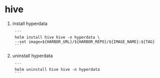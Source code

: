 # hive

1. install hyperdata

        ```
        helm install hive hive -n hyperdata \
        --set image=${HARBOR_URL}/${HARBOR_REPO}/${IMAGE_NAME}:${TAG}
        ```
        
2. uninstall hyperdata

        ```
        helm uninstall hive hive -n hyperdata
        ```

